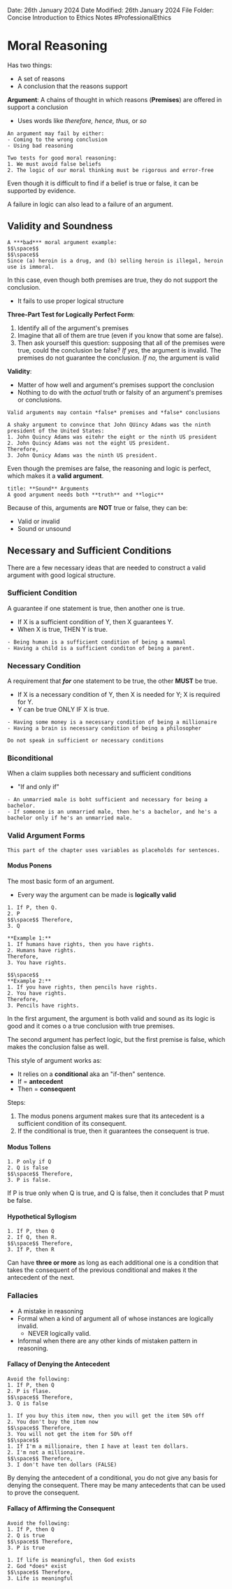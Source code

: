 Date: 26th January 2024
Date Modified: 26th January 2024
File Folder: Concise Introduction to Ethics Notes
#ProfessionalEthics

# Moral Reasoning

Has two things:
- A set of reasons
- A conclusion that the reasons support

**Argument**: A chains of thought in which reasons (**Premises**) are offered in support a conclusion
- Uses words like *therefore, hence, thus,* or *so*

```ad-warning
An argument may fail by either:
- Coming to the wrong conclusion
- Using bad reasoning
```

```ad-important
Two tests for good moral reasoning:
1. We must avoid false beliefs
2. The logic of our moral thinking must be rigorous and error-free
```

Even though it is difficult to find if a belief is true or false, it can be supported by evidence.

A failure in logic can also lead to a failure of an argument.

## Validity and Soundness

```ad-example
A ***bad*** moral argument example:
$$\space$$
$$\space$$
Since (a) heroin is a drug, and (b) selling heroin is illegal, heroin use is immoral.
```

In this case, even though both premises are true, they do not support the conclusion.
- It fails to use proper logical structure

**Three-Part Test for Logically Perfect Form**:
1. Identify all of the argument's premises
2. Imagine that all of them are true (even if you know that some are false).
3. Then ask yourself this question: supposing that all of the premises were true, could the conclusion be false? *If yes*, the argument is invalid. The premises do not guarantee the conclusion. *If no,* the argument is valid

**Validity**:
- Matter of how well and argument's premises support the conclusion
- Nothing to do with the *actual* truth or falsity of an argument's premises or conclusions.

```ad-note
Valid arguments may contain *false* premises and *false* conclusions
```

```ad-example
A shaky argument to convince that John QUincy Adams was the ninth president of the United States:
1. John Quincy Adams was eitehr the eight or the ninth US president
2. John Quincy Adams was not the eight US president.
Therefore,
3. John Qunicy Adams was the ninth US president.
```

Even though the premises are false,  the reasoning and logic is perfect, which makes it a **valid argument**.

```ad-important
title: **Sound** Arguments
A good argument needs both **truth** and **logic**
```

Because of this, arguments are **NOT** true or false, they can be:
- Valid or invalid
- Sound or unsound

## Necessary and Sufficient Conditions

There are a few necessary ideas that are needed to construct a valid argument with good logical structure.

### Sufficient Condition

A guarantee if one statement is true, then another one is true.
- If X is a sufficient condition of Y, then X guarantees Y.
- When X is true, THEN Y is true.

```ad-example
- Being human is a sufficient condition of being a mammal
- Having a child is a sufficient conditon of being a parent.
```

### Necessary Condition

A requirement that ***for*** one statement to be true, the other **MUST** be true.
- If X is a necessary condition of Y, then X is needed for Y; X is required for Y.
- Y can be true ONLY IF X is true.

```ad-example
- Having some money is a necessary condition of being a millionaire
- Having a brain is necessary condition of being a philosopher
```

```ad-warning
Do not speak in sufficient or necessary conditions
```

### Biconditional

When a claim supplies both necessary and sufficient conditions
- "If and only if"

```ad-example
- An unmarried male is boht sufficient and necessary for being a bachelor.
- If someone is an unmarried male, then he's a bachelor, and he's a bachelor only if he's an unmarried male.
```

### Valid Argument Forms

```ad-note
This part of the chapter uses variables as placeholds for sentences.
```

#### Modus Ponens

The most basic form of an argument.
- Every way the argument can be made is **logically valid**

```ad-important
1. If P, then Q.
2. P
$$\space$$ Therefore,
3. Q
```

```ad-example
**Example 1:**
1. If humans have rights, then you have rights.
2. Humans have rights.
Therefore,
3. You have rights.

$$\space$$
**Example 2:**
1. If you have rights, then pencils have rights.
2. You have rights.
Therefore,
3. Pencils have rights.
```

In the first argument, the argument is both valid and sound as its logic is good and it comes o a true conclusion with true premises.

The second argument has perfect logic, but the first premise is false, which makes the conclusion false as well.

This style of argument works as:
- It relies on a **conditional** aka an "if-then" sentence.
- If = **antecedent**
- Then = **consequent**

Steps:
1. The modus ponens argument makes sure that its antecedent is a sufficient condition of its consequent.
2. If the conditional is true, then it guarantees the consequent is true.

#### Modus Tollens

```ad-important
1. P only if Q
2. Q is false
$$\space$$ Therefore,
3. P is false.
```

If P is true only when Q is true, and Q is false, then it concludes that P must be false.

#### Hypothetical Syllogism

```ad-important
1. If P, then Q
2. If Q, then R.
$$\space$$ Therefore,
3. If P, then R
```

Can have **three or more** as long as each additional one is a condition that takes the consequent of the previous conditional and makes it the antecedent of the next.

### Fallacies

- A mistake in reasoning
- Formal when a kind of argument all of whose instances are logically invalid.
	- NEVER logically valid.
- Informal when there are any other kinds of mistaken pattern in reasoning.

#### Fallacy of Denying the Antecedent

```ad-warning
Avoid the following:
1. If P, then Q
2. P is flase.
$$\space$$ Therefore,
3. Q is false
```

```ad-example
1. If you buy this item now, then you will get the item 50% off
2. You don't buy the item now
$$\space$$ Therefore,
3. You will not get the item for 50% off
$$\space$$
1. If I'm a millionaire, then I have at least ten dollars.
2. I'm not a millionaire.
$$\space$$ Therefore,
3. I don't have ten dollars (FALSE)
```

By denying the antecedent of a conditional, you do not give any basis for denying the consequent. There may be many antecedents that can be used to prove the consequent.

#### Fallacy of Affirming the Consequent

```ad-warning
Avoid the following:
1. If P, then Q
2. Q is true
$$\space$$ Therefore,
3. P is true
```

```ad-example
1. If life is meaningful, then God exists
2. God *does* exist
$$\space$$ Therefore,
3. Life is meaningful
```





